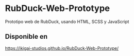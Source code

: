 # RubDuck-Web-Prototype
Prototipo web de RubDuck, usando HTML, SCSS y JavaScript

## Disponible en
https://ikigai-studios.github.io/RubDuck-Web-Prototype/
